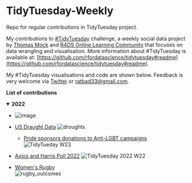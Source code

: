 # TidyTuesday-Weekly
Repo for regular contributions in TidyTuesday project.

My contributions to [#TidyTuesday](https://github.com/rfordatascience/tidytuesday) challenge, a weekly social data project by [Thomas Mock](https://thomasmock.netlify.com/) and [R4DS Online Learning Community](https://twitter.com/r4dscommunity) that focuses on data wrangling and visualisation. More information about #TidyTuesday is available at: [https://github.com/rfordatascience/tidytuesday#readme](https://github.com/rfordatascience/tidytuesday#readme).

My #TidyTuesday visualisations and code are shown below. Feedback is very welcome via [Twitter](https://twitter.com/timurzolkin) or [ratbad33@gmail.com](mailto:ratbad3@gmail.com).

**List of contributions**
<details open>
  <summary><b>2022</b></summary>

  <!-- toc -->
* [](https://github.com/T-art-coder/TidyTuesday-Weekly/tree/main/2022-W24)
![image](https://user-images.githubusercontent.com/58591530/176244565-489b5984-9274-4e16-862b-1e1fa5096c34.png)
  
  
   <!-- toc -->
* [US Draught Data](https://github.com/T-art-coder/TidyTuesday-Weekly/tree/main/2022-W24)
  ![droughts](https://user-images.githubusercontent.com/58591530/174244483-f58acaa7-ae34-41dc-a62e-e7c89ff0bb89.png)

  * [Pride sponsors donations to Anti-LGBT campaigns](https://github.com/T-art-coder/TidyTuesday-Weekly/tree/main/2022-W23)   
  ![TidyTueday W23](https://user-images.githubusercontent.com/58591530/174245980-e5c2186e-eccd-4799-ab88-bd514b729135.png)

  <!-- toc -->
* [Axios and Harris Poll 2022](https://github.com/T-art-coder/TidyTuesday-Weekly/tree/main/TidyTuesday%202022%20W22)
  ![TidyTuesday 2022 W22](https://user-images.githubusercontent.com/58591530/171868790-207131d0-8719-4cbf-a32a-114f9d6d12a3.png)

<!-- toc -->
* [Women's Rugby](https://github.com/T-art-coder/TidyTuesday-Weekly/tree/main/TidyTuesday%20W21%202022)   
![rugby_outcomes](https://user-images.githubusercontent.com/58591530/170667943-1c202323-a21c-4619-9282-9280b5874dad.png)

<!-- tocstop -->
</details>
